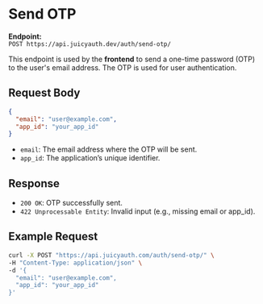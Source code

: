# Send OTP

**Endpoint:**  
`POST https://api.juicyauth.dev/auth/send-otp/`

This endpoint is used by the **frontend** to send a one-time password (OTP) to the user's email address. The OTP is used for user authentication.

## Request Body

```json
{
  "email": "user@example.com",
  "app_id": "your_app_id"
}
```

- `email`: The email address where the OTP will be sent.
- `app_id`: The application’s unique identifier.

## Response
- `200 OK`: OTP successfully sent.
- `422 Unprocessable Entity`: Invalid input (e.g., missing email or app_id).

## Example Request

```bash
curl -X POST "https://api.juicyauth.com/auth/send-otp/" \
-H "Content-Type: application/json" \
-d '{
  "email": "user@example.com",
  "app_id": "your_app_id"
}'
```
